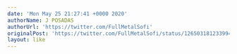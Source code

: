 ```yaml
---
date: 'Mon May 25 21:27:41 +0000 2020'
authorName: J POSADAS
authorUrl: 'https://twitter.com/FullMetalSofi'
originalPost: 'https://twitter.com/FullMetalSofi/status/1265031812339949578'
layout: like
---
```

